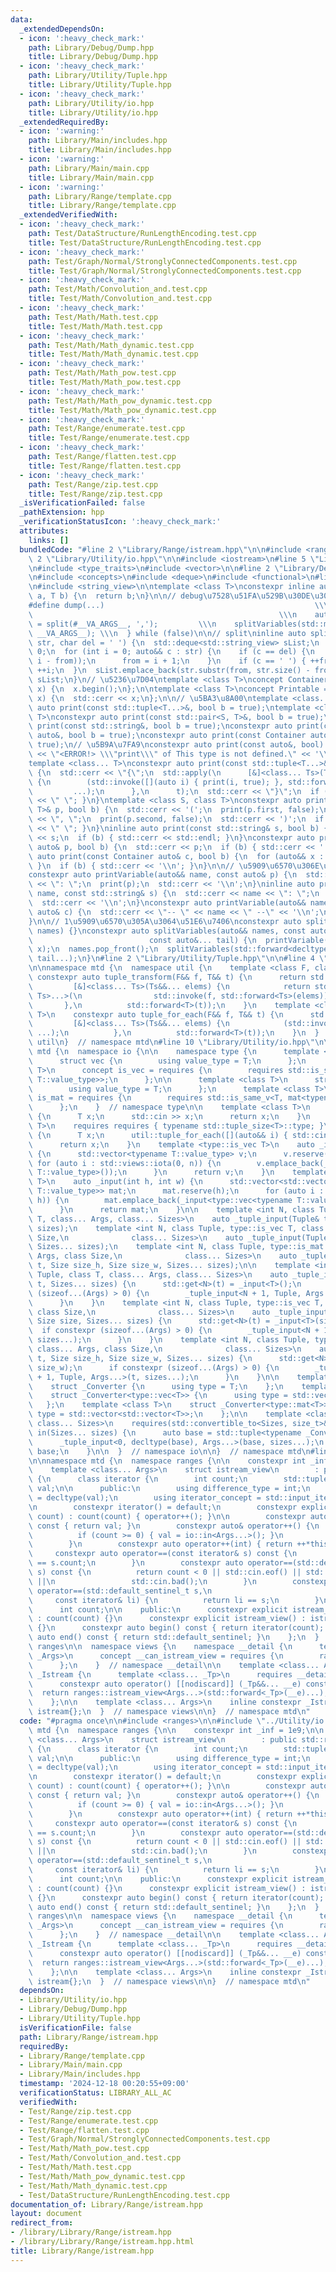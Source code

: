 ```yaml
---
data:
  _extendedDependsOn:
  - icon: ':heavy_check_mark:'
    path: Library/Debug/Dump.hpp
    title: Library/Debug/Dump.hpp
  - icon: ':heavy_check_mark:'
    path: Library/Utility/Tuple.hpp
    title: Library/Utility/Tuple.hpp
  - icon: ':heavy_check_mark:'
    path: Library/Utility/io.hpp
    title: Library/Utility/io.hpp
  _extendedRequiredBy:
  - icon: ':warning:'
    path: Library/Main/includes.hpp
    title: Library/Main/includes.hpp
  - icon: ':warning:'
    path: Library/Main/main.cpp
    title: Library/Main/main.cpp
  - icon: ':warning:'
    path: Library/Range/template.cpp
    title: Library/Range/template.cpp
  _extendedVerifiedWith:
  - icon: ':heavy_check_mark:'
    path: Test/DataStructure/RunLengthEncoding.test.cpp
    title: Test/DataStructure/RunLengthEncoding.test.cpp
  - icon: ':heavy_check_mark:'
    path: Test/Graph/Normal/StronglyConnectedComponents.test.cpp
    title: Test/Graph/Normal/StronglyConnectedComponents.test.cpp
  - icon: ':heavy_check_mark:'
    path: Test/Math/Convolution_and.test.cpp
    title: Test/Math/Convolution_and.test.cpp
  - icon: ':heavy_check_mark:'
    path: Test/Math/Math.test.cpp
    title: Test/Math/Math.test.cpp
  - icon: ':heavy_check_mark:'
    path: Test/Math/Math_dynamic.test.cpp
    title: Test/Math/Math_dynamic.test.cpp
  - icon: ':heavy_check_mark:'
    path: Test/Math/Math_pow.test.cpp
    title: Test/Math/Math_pow.test.cpp
  - icon: ':heavy_check_mark:'
    path: Test/Math/Math_pow_dynamic.test.cpp
    title: Test/Math/Math_pow_dynamic.test.cpp
  - icon: ':heavy_check_mark:'
    path: Test/Range/enumerate.test.cpp
    title: Test/Range/enumerate.test.cpp
  - icon: ':heavy_check_mark:'
    path: Test/Range/flatten.test.cpp
    title: Test/Range/flatten.test.cpp
  - icon: ':heavy_check_mark:'
    path: Test/Range/zip.test.cpp
    title: Test/Range/zip.test.cpp
  _isVerificationFailed: false
  _pathExtension: hpp
  _verificationStatusIcon: ':heavy_check_mark:'
  attributes:
    links: []
  bundledCode: "#line 2 \"Library/Range/istream.hpp\"\n\n#include <ranges>\n\n#line\
    \ 2 \"Library/Utility/io.hpp\"\n\n#include <iostream>\n#line 5 \"Library/Utility/io.hpp\"\
    \n#include <type_traits>\n#include <vector>\n\n#line 2 \"Library/Debug/Dump.hpp\"\
    \n#include <concepts>\n#include <deque>\n#include <functional>\n#line 6 \"Library/Debug/Dump.hpp\"\
    \n#include <string_view>\n\ntemplate <class T>\nconstexpr inline auto d_val(T\
    \ a, T b) {\n  return b;\n}\n\n// debug\u7528\u51FA\u529B\u30DE\u30AF\u30ED\n\
    #define dump(...)                                               \\\n  do {   \
    \                                                       \\\n    auto __DUMP_NAME_LIST__\
    \ = split(#__VA_ARGS__, ',');         \\\n    splitVariables(std::move(__DUMP_NAME_LIST__),\
    \ __VA_ARGS__); \\\n  } while (false)\n\n// split\ninline auto split(std::string_view\
    \ str, char del = ' ') {\n  std::deque<std::string_view> sList;\n  int from =\
    \ 0;\n  for (int i = 0; auto&& c : str) {\n    if (c == del) {\n      sList.emplace_back(str.substr(from,\
    \ i - from));\n      from = i + 1;\n    }\n    if (c == ' ') { ++from; }\n   \
    \ ++i;\n  }\n  sList.emplace_back(str.substr(from, str.size() - from));\n  return\
    \ sList;\n}\n// \u5236\u7D04\ntemplate <class T>\nconcept Container = requires(T\
    \ x) {\n  x.begin();\n};\n\ntemplate <class T>\nconcept Printable = requires(T\
    \ x) {\n  std::cerr << x;\n};\n\n// \u5BA3\u8A00\ntemplate <class... T>\nconstexpr\
    \ auto print(const std::tuple<T...>&, bool b = true);\ntemplate <class S, class\
    \ T>\nconstexpr auto print(const std::pair<S, T>&, bool b = true);\ninline auto\
    \ print(const std::string&, bool b = true);\nconstexpr auto print(const Printable\
    \ auto&, bool b = true);\nconstexpr auto print(const Container auto&, bool b =\
    \ true);\n// \u5B9A\u7FA9\nconstexpr auto print(const auto&, bool) {\n  std::cerr\
    \ << \"<ERROR!> \\\"print\\\" of This type is not defined.\" << '\\n';\n}\n\n\
    template <class... T>\nconstexpr auto print(const std::tuple<T...>& t, bool b)\
    \ {\n  std::cerr << \"{\";\n  std::apply(\n      [&]<class... Ts>(Ts&&... elems)\
    \ {\n        (std::invoke([](auto i) { print(i, true); }, std::forward<Ts>(elems)),\n\
    \         ...);\n      },\n      t);\n  std::cerr << \"}\";\n  if (b) { std::cerr\
    \ << \" \"; }\n}\ntemplate <class S, class T>\nconstexpr auto print(const std::pair<S,\
    \ T>& p, bool b) {\n  std::cerr << '(';\n  print(p.first, false);\n  std::cerr\
    \ << \", \";\n  print(p.second, false);\n  std::cerr << ')';\n  if (b) { std::cerr\
    \ << \" \"; }\n}\ninline auto print(const std::string& s, bool b) {\n  std::cerr\
    \ << s;\n  if (b) { std::cerr << std::endl; }\n}\nconstexpr auto print(const Printable\
    \ auto& p, bool b) {\n  std::cerr << p;\n  if (b) { std::cerr << ' '; }\n}\nconstexpr\
    \ auto print(const Container auto& c, bool b) {\n  for (auto&& x : c) { print(x);\
    \ }\n  if (b) { std::cerr << '\\n'; }\n}\n\n// \u5909\u6570\u306E\u51FA\u529B\n\
    constexpr auto printVariable(auto&& name, const auto& p) {\n  std::cerr << name\
    \ << \": \";\n  print(p);\n  std::cerr << '\\n';\n}\ninline auto printVariable(auto&&\
    \ name, const std::string& s) {\n  std::cerr << name << \": \";\n  print(s);\n\
    \  std::cerr << '\\n';\n}\nconstexpr auto printVariable(auto&& name, const Container\
    \ auto& c) {\n  std::cerr << \"-- \" << name << \" --\" << '\\n';\n  print(c);\n\
    }\n\n// 1\u5909\u6570\u305A\u3064\u51E6\u7406\nconstexpr auto splitVariables(auto&&\
    \ names) {}\nconstexpr auto splitVariables(auto&& names, const auto& x,\n    \
    \                          const auto&... tail) {\n  printVariable(names.front(),\
    \ x);\n  names.pop_front();\n  splitVariables(std::forward<decltype(names)>(names),\
    \ tail...);\n}\n#line 2 \"Library/Utility/Tuple.hpp\"\n\n#line 4 \"Library/Utility/Tuple.hpp\"\
    \n\nnamespace mtd {\n  namespace util {\n    template <class F, class T>\n   \
    \ constexpr auto tuple_transform(F&& f, T&& t) {\n      return std::apply(\n \
    \         [&]<class... Ts>(Ts&&... elems) {\n            return std::tuple<std::invoke_result_t<F&,\
    \ Ts>...>(\n                std::invoke(f, std::forward<Ts>(elems))...);\n   \
    \       },\n          std::forward<T>(t));\n    }\n    template <class F, class\
    \ T>\n    constexpr auto tuple_for_each(F&& f, T&& t) {\n      std::apply(\n \
    \         [&]<class... Ts>(Ts&&... elems) {\n            (std::invoke(f, std::forward<Ts>(elems)),\
    \ ...);\n          },\n          std::forward<T>(t));\n    }\n  }  // namespace\
    \ util\n}  // namespace mtd\n#line 10 \"Library/Utility/io.hpp\"\n\nnamespace\
    \ mtd {\n  namespace io {\n\n    namespace type {\n      template <class T>\n\
    \      struct vec {\n        using value_type = T;\n      };\n      template <class\
    \ T>\n      concept is_vec = requires {\n        requires std::is_same_v<T, vec<typename\
    \ T::value_type>>;\n      };\n\n      template <class T>\n      struct mat {\n\
    \        using value_type = T;\n      };\n      template <class T>\n      concept\
    \ is_mat = requires {\n        requires std::is_same_v<T, mat<typename T::value_type>>;\n\
    \      };\n    }  // namespace type\n\n    template <class T>\n    auto _input()\
    \ {\n      T x;\n      std::cin >> x;\n      return x;\n    }\n    template <typename\
    \ T>\n    requires requires { typename std::tuple_size<T>::type; }\n    auto _input()\
    \ {\n      T x;\n      util::tuple_for_each([](auto&& i) { std::cin >> i; }, x);\n\
    \      return x;\n    }\n    template <type::is_vec T>\n    auto _input(int n)\
    \ {\n      std::vector<typename T::value_type> v;\n      v.reserve(n);\n     \
    \ for (auto i : std::views::iota(0, n)) {\n        v.emplace_back(_input<typename\
    \ T::value_type>());\n      }\n      return v;\n    }\n    template <type::is_mat\
    \ T>\n    auto _input(int h, int w) {\n      std::vector<std::vector<typename\
    \ T::value_type>> mat;\n      mat.reserve(h);\n      for (auto i : std::views::iota(0,\
    \ h)) {\n        mat.emplace_back(_input<type::vec<typename T::value_type>>(w));\n\
    \      }\n      return mat;\n    }\n\n    template <int N, class Tuple, class\
    \ T, class... Args, class... Sizes>\n    auto _tuple_input(Tuple& t, Sizes...\
    \ sizes);\n    template <int N, class Tuple, type::is_vec T, class... Args, class\
    \ Size,\n              class... Sizes>\n    auto _tuple_input(Tuple& t, Size size,\
    \ Sizes... sizes);\n    template <int N, class Tuple, type::is_mat T, class...\
    \ Args, class Size,\n              class... Sizes>\n    auto _tuple_input(Tuple&\
    \ t, Size size_h, Size size_w, Sizes... sizes);\n\n    template <int N, class\
    \ Tuple, class T, class... Args, class... Sizes>\n    auto _tuple_input(Tuple&\
    \ t, Sizes... sizes) {\n      std::get<N>(t) = _input<T>();\n      if constexpr\
    \ (sizeof...(Args) > 0) {\n        _tuple_input<N + 1, Tuple, Args...>(t, sizes...);\n\
    \      }\n    }\n    template <int N, class Tuple, type::is_vec T, class... Args,\
    \ class Size,\n              class... Sizes>\n    auto _tuple_input(Tuple& t,\
    \ Size size, Sizes... sizes) {\n      std::get<N>(t) = _input<T>(size);\n    \
    \  if constexpr (sizeof...(Args) > 0) {\n        _tuple_input<N + 1, Tuple, Args...>(t,\
    \ sizes...);\n      }\n    }\n    template <int N, class Tuple, type::is_mat T,\
    \ class... Args, class Size,\n              class... Sizes>\n    auto _tuple_input(Tuple&\
    \ t, Size size_h, Size size_w, Sizes... sizes) {\n      std::get<N>(t) = _input<T>(size_h,\
    \ size_w);\n      if constexpr (sizeof...(Args) > 0) {\n        _tuple_input<N\
    \ + 1, Tuple, Args...>(t, sizes...);\n      }\n    }\n\n    template <class T>\n\
    \    struct _Converter {\n      using type = T;\n    };\n    template <class T>\n\
    \    struct _Converter<type::vec<T>> {\n      using type = std::vector<T>;\n \
    \   };\n    template <class T>\n    struct _Converter<type::mat<T>> {\n      using\
    \ type = std::vector<std::vector<T>>;\n    };\n\n    template <class... Args,\
    \ class... Sizes>\n    requires(std::convertible_to<Sizes, size_t>&&...) auto\
    \ in(Sizes... sizes) {\n      auto base = std::tuple<typename _Converter<Args>::type...>();\n\
    \      _tuple_input<0, decltype(base), Args...>(base, sizes...);\n      return\
    \ base;\n    }\n\n  }  // namespace io\n\n}  // namespace mtd\n#line 6 \"Library/Range/istream.hpp\"\
    \n\nnamespace mtd {\n  namespace ranges {\n\n    constexpr int _inf = 1e9;\n\n\
    \    template <class... Args>\n    struct istream_view\n        : public std::ranges::view_interface<istream_view<Args...>>\
    \ {\n      class iterator {\n        int count;\n        std::tuple<typename io::_Converter<Args>::type...>\
    \ val;\n\n      public:\n        using difference_type = int;\n        using value_type\
    \ = decltype(val);\n        using iterator_concept = std::input_iterator_tag;\n\
    \n        constexpr iterator() = default;\n        constexpr explicit iterator(int\
    \ count) : count(count) { operator++(); }\n\n        constexpr auto operator*()\
    \ const { return val; }\n        constexpr auto& operator++() {\n          --count;\n\
    \          if (count >= 0) { val = io::in<Args...>(); }\n          return *this;\n\
    \        }\n        constexpr auto operator++(int) { return ++*this; }\n\n   \
    \     constexpr auto operator==(const iterator& s) const {\n          return count\
    \ == s.count;\n        }\n        constexpr auto operator==(std::default_sentinel_t\
    \ s) const {\n          return count < 0 || std::cin.eof() || std::cin.fail()\
    \ ||\n                 std::cin.bad();\n        }\n        constexpr friend auto\
    \ operator==(std::default_sentinel_t s,\n                                    \
    \     const iterator& li) {\n          return li == s;\n        }\n      };\n\n\
    \      int count;\n\n    public:\n      constexpr explicit istream_view(int count)\
    \ : count(count) {}\n      constexpr explicit istream_view() : istream_view(_inf)\
    \ {}\n      constexpr auto begin() const { return iterator(count); }\n      constexpr\
    \ auto end() const { return std::default_sentinel; }\n    };\n  }  // namespace\
    \ ranges\n\n  namespace views {\n    namespace __detail {\n      template <typename...\
    \ _Args>\n      concept __can_istream_view = requires {\n        ranges::istream_view(std::declval<_Args>()...);\n\
    \      };\n    }  // namespace __detail\n\n    template <class... Args>\n    struct\
    \ _Istream {\n      template <class... _Tp>\n      requires __detail::__can_istream_view<_Tp...>\n\
    \      constexpr auto operator() [[nodiscard]] (_Tp&&... __e) const {\n      \
    \  return ranges::istream_view<Args...>(std::forward<_Tp>(__e)...);\n      }\n\
    \    };\n\n    template <class... Args>\n    inline constexpr _Istream<Args...>\
    \ istream{};\n  }  // namespace views\n\n}  // namespace mtd\n"
  code: "#pragma once\n\n#include <ranges>\n\n#include \"../Utility/io.hpp\"\n\nnamespace\
    \ mtd {\n  namespace ranges {\n\n    constexpr int _inf = 1e9;\n\n    template\
    \ <class... Args>\n    struct istream_view\n        : public std::ranges::view_interface<istream_view<Args...>>\
    \ {\n      class iterator {\n        int count;\n        std::tuple<typename io::_Converter<Args>::type...>\
    \ val;\n\n      public:\n        using difference_type = int;\n        using value_type\
    \ = decltype(val);\n        using iterator_concept = std::input_iterator_tag;\n\
    \n        constexpr iterator() = default;\n        constexpr explicit iterator(int\
    \ count) : count(count) { operator++(); }\n\n        constexpr auto operator*()\
    \ const { return val; }\n        constexpr auto& operator++() {\n          --count;\n\
    \          if (count >= 0) { val = io::in<Args...>(); }\n          return *this;\n\
    \        }\n        constexpr auto operator++(int) { return ++*this; }\n\n   \
    \     constexpr auto operator==(const iterator& s) const {\n          return count\
    \ == s.count;\n        }\n        constexpr auto operator==(std::default_sentinel_t\
    \ s) const {\n          return count < 0 || std::cin.eof() || std::cin.fail()\
    \ ||\n                 std::cin.bad();\n        }\n        constexpr friend auto\
    \ operator==(std::default_sentinel_t s,\n                                    \
    \     const iterator& li) {\n          return li == s;\n        }\n      };\n\n\
    \      int count;\n\n    public:\n      constexpr explicit istream_view(int count)\
    \ : count(count) {}\n      constexpr explicit istream_view() : istream_view(_inf)\
    \ {}\n      constexpr auto begin() const { return iterator(count); }\n      constexpr\
    \ auto end() const { return std::default_sentinel; }\n    };\n  }  // namespace\
    \ ranges\n\n  namespace views {\n    namespace __detail {\n      template <typename...\
    \ _Args>\n      concept __can_istream_view = requires {\n        ranges::istream_view(std::declval<_Args>()...);\n\
    \      };\n    }  // namespace __detail\n\n    template <class... Args>\n    struct\
    \ _Istream {\n      template <class... _Tp>\n      requires __detail::__can_istream_view<_Tp...>\n\
    \      constexpr auto operator() [[nodiscard]] (_Tp&&... __e) const {\n      \
    \  return ranges::istream_view<Args...>(std::forward<_Tp>(__e)...);\n      }\n\
    \    };\n\n    template <class... Args>\n    inline constexpr _Istream<Args...>\
    \ istream{};\n  }  // namespace views\n\n}  // namespace mtd\n"
  dependsOn:
  - Library/Utility/io.hpp
  - Library/Debug/Dump.hpp
  - Library/Utility/Tuple.hpp
  isVerificationFile: false
  path: Library/Range/istream.hpp
  requiredBy:
  - Library/Range/template.cpp
  - Library/Main/main.cpp
  - Library/Main/includes.hpp
  timestamp: '2024-12-18 00:20:55+09:00'
  verificationStatus: LIBRARY_ALL_AC
  verifiedWith:
  - Test/Range/zip.test.cpp
  - Test/Range/enumerate.test.cpp
  - Test/Range/flatten.test.cpp
  - Test/Graph/Normal/StronglyConnectedComponents.test.cpp
  - Test/Math/Math_pow.test.cpp
  - Test/Math/Convolution_and.test.cpp
  - Test/Math/Math.test.cpp
  - Test/Math/Math_pow_dynamic.test.cpp
  - Test/Math/Math_dynamic.test.cpp
  - Test/DataStructure/RunLengthEncoding.test.cpp
documentation_of: Library/Range/istream.hpp
layout: document
redirect_from:
- /library/Library/Range/istream.hpp
- /library/Library/Range/istream.hpp.html
title: Library/Range/istream.hpp
---
```

